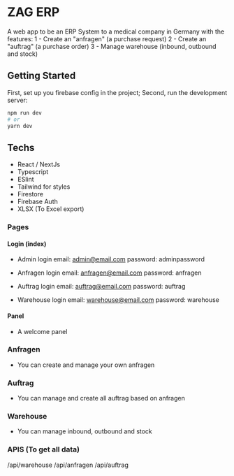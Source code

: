 # ZAG ERP
A web app to be an ERP System to a medical company in Germany with the features:
1 - Create an "anfragen" (a purchase request)
2 - Create an "auftrag" (a purchase order)
3 - Manage warehouse (inbound, outbound and stock)

## Getting Started

First, set up you firebase config in the project;
Second, run the development server:

```bash
npm run dev
# or
yarn dev
```

## Techs
 - React / NextJs
 - Typescript
 - ESlint
 - Tailwind for styles
 - Firestore
 - Firebase Auth
 - XLSX (To Excel export)

### Pages
#### Login (index)
 - Admin login
email: admin@email.com
password: adminpassword

 - Anfragen login
email: anfragen@email.com
password: anfragen

 - Auftrag login
email: auftrag@email.com
password: auftrag

 - Warehouse login
email: warehouse@email.com
password: warehouse

#### Panel
 - A welcome panel

### Anfragen
 - You can create and manage your own anfragen

### Auftrag
 - You can manage and create all auftrag based on anfragen
 
### Warehouse
 - You can manage inbound, outbound and stock

### APIS (To get all data)
/api/warehouse
/api/anfragen
/api/auftrag

